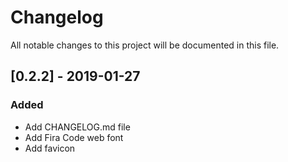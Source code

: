 # Changelog
All notable changes to this project will be documented in this file.

## [0.2.2] - 2019-01-27
### Added
- Add CHANGELOG.md file
- Add Fira Code web font
- Add favicon